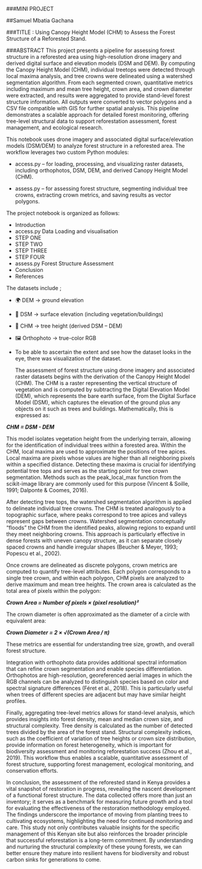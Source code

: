 ###MINI PROJECT

##Samuel Mbatia Gachana

###TITLE : Using Canopy Height Model (CHM) to Assess the Forest Structure of a Reforested Stand.

###ABSTRACT
This project presents a pipeline for assessing forest structure in a reforested area using high-resolution drone imagery and derived digital surface and elevation models (DSM and DEM). By computing the Canopy Height Model (CHM), individual treetops were detected through local maxima analysis, and tree crowns were delineated using a watershed segmentation algorithm. From each segmented crown, quantitative metrics including maximum and mean tree height, crown area, and crown diameter were extracted, and results were aggregated to provide stand-level forest structure information. All outputs were converted to vector polygons and a CSV file compatible with GIS for further spatial analysis. This pipeline demonstrates a scalable approach for detailed forest monitoring, offering tree-level structural data to support reforestation assessment, forest management, and ecological research.

This notebook uses drone imagery and associated digital surface/elevation models (DSM/DEM) to analyze forest structure in a reforested area. The workflow leverages two custom Python modules:

* access.py – for loading, processing, and visualizing raster datasets, including orthophotos, DSM, DEM, and derived Canopy Height Model (CHM).

* assess.py – for assessing forest structure, segmenting individual tree crowns, extracting crown metrics, and saving results as vector polygons.


The project notebook is organized as follows:

* Introduction
* access.py Data Loading and visualisation
* STEP ONE
* STEP TWO
* STEP THREE
* STEP FOUR
* assess.py Forest Structure Assessment
* Conclusion
* References

The datasets include ;

* 🌍 DEM → ground elevation

* 🌲 DSM → surface elevation (including vegetation/buildings)

* 🌳 CHM → tree height (derived DSM – DEM)

* 🖼 Orthophoto → true-color RGB

* To be able to ascertain the extent and see how the dataset looks in the eye, there was visualization of the dataset.

  The assessment of forest structure using drone imagery and associated raster datasets begins with the derivation of the Canopy Height Model (CHM). The CHM is a raster representing the vertical structure of vegetation and is computed by subtracting the Digital Elevation Model (DEM), which represents the bare earth surface, from the Digital Surface Model (DSM), which captures the elevation of the ground plus any objects on it such as trees and buildings. Mathematically, this is expressed as:

***CHM = DSM - DEM***


This model isolates vegetation height from the underlying terrain, allowing for the identification of individual trees within a forested area. Within the CHM, local maxima are used to approximate the positions of tree apices. Local maxima are pixels whose values are higher than all neighboring pixels within a specified distance. Detecting these maxima is crucial for identifying potential tree tops and serves as the starting point for tree crown segmentation. Methods such as the peak_local_max function from the scikit-image library are commonly used for this purpose (Vincent & Soille, 1991; Dalponte & Coomes, 2016).

After detecting tree tops, the watershed segmentation algorithm is applied to delineate individual tree crowns. The CHM is treated analogously to a topographic surface, where peaks correspond to tree apices and valleys represent gaps between crowns. Watershed segmentation conceptually “floods” the CHM from the identified peaks, allowing regions to expand until they meet neighboring crowns. This approach is particularly effective in dense forests with uneven canopy structure, as it can separate closely spaced crowns and handle irregular shapes (Beucher & Meyer, 1993; Popescu et al., 2002).

Once crowns are delineated as discrete polygons, crown metrics are computed to quantify tree-level attributes. Each polygon corresponds to a single tree crown, and within each polygon, CHM pixels are analyzed to derive maximum and mean tree heights. The crown area is calculated as the total area of pixels within the polygon:


***Crown Area = Number of pixels × (pixel resolution)²***



The crown diameter is often approximated as the diameter of a circle with equivalent area:

***Crown Diameter = 2 × √(Crown Area / π)***
	​


These metrics are essential for understanding tree size, growth, and overall forest structure.

Integration with orthophoto data provides additional spectral information that can refine crown segmentation and enable species differentiation. Orthophotos are high-resolution, georeferenced aerial images in which the RGB channels can be analyzed to distinguish species based on color and spectral signature differences (Féret et al., 2018). This is particularly useful when trees of different species are adjacent but may have similar height profiles.


Finally, aggregating tree-level metrics allows for stand-level analysis, which provides insights into forest density, mean and median crown size, and structural complexity. Tree density is calculated as the number of detected trees divided by the area of the forest stand. Structural complexity indices, such as the coefficient of variation of tree heights or crown size distribution, provide information on forest heterogeneity, which is important for biodiversity assessment and monitoring reforestation success (Zhou et al., 2019). This workflow thus enables a scalable, quantitative assessment of forest structure, supporting forest management, ecological monitoring, and conservation efforts.

In conclusion, the assessment of the reforested stand in Kenya provides a vital snapshot of restoration in progress, revealing the nascent development of a functional forest structure. The data collected offers more than just an inventory; it serves as a benchmark for measuring future growth and a tool for evaluating the effectiveness of the restoration methodology employed. The findings underscore the importance of moving from planting trees to cultivating ecosystems, highlighting the need for continued monitoring and care. This study not only contributes valuable insights for the specific management of this Kenyan site but also reinforces the broader principle that successful reforestation is a long-term commitment. By understanding and nurturing the structural complexity of these young forests, we can better ensure they mature into resilient havens for biodiversity and robust carbon sinks for generations to come.

